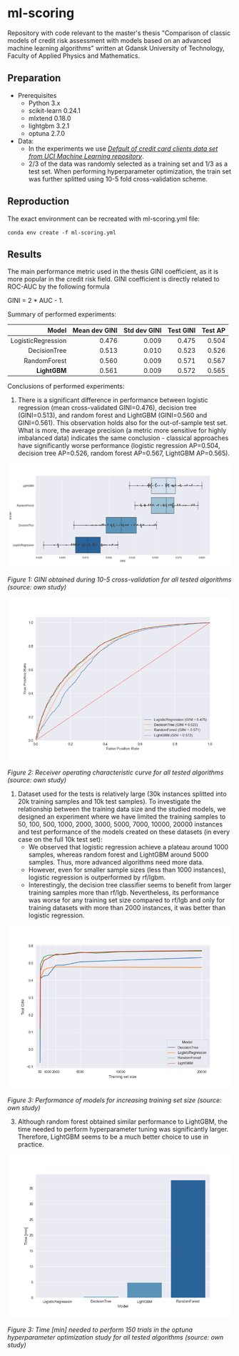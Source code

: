 # ml-scoring

Repository with code relevant to the master's thesis "Comparison of classic models of credit risk assessment with models based on an advanced machine learning algorithms" written at Gdansk University of Technology, Faculty of Applied Physics and Mathematics.

## Preparation
- Prerequisites
  - Python 3.x
  - scikit-learn 0.24.1
  - mlxtend 0.18.0
  - lightgbm 3.2.1
  - optuna 2.7.0
- Data:
  - In the experiments we use [*Default of credit card clients data set from UCI Machine Learning repository*](https://archive.ics.uci.edu/ml/datasets/default+of+credit+card+clients).
  - 2/3 of the data was randomly selected as a training set and 1/3 as a test set. When performing hyperparameter optimization, the train set was further splitted using 10-5 fold cross-validation scheme.

## Reproduction

The exact environment can be recreated with ml-scoring.yml file:

```
conda env create -f ml-scoring.yml
```

## Results


The main performance metric used in the thesis GINI coefficient, as it is more popular in the credit risk field. GINI coefficient is directly related to ROC-AUC by the following formula 

GINI = 2 * AUC - 1.

Summary of performed experiments:

|              Model | Mean dev GINI | Std dev GINI | Test GINI | Test AP |
|-------------------:|--------------:|-------------:|----------:|--------:|
| LogisticRegression | 0.476         | 0.009        | 0.475     | 0.504   |
| DecisionTree       | 0.513         | 0.010        | 0.523     | 0.526   |
| RandomForest       | 0.560         | 0.009        | 0.571     | 0.567   |
| **LightGBM**           | 0.561         | 0.009        | 0.572     | 0.565   |

Conclusions of performed experiments:

1. There is a significant difference in performance between logistic regression (mean cross-validated GINI=0.476), decision tree (GINI=0.513), and random forest and LightGBM (GINI=0.560 and GINI=0.561). This observation holds also for the out-of-sample test set. What is more, the average precision (a metric more sensitive for highly imbalanced data) indicates the same conclusion - classical approaches have significantly worse performance (logistic regression AP=0.504, decision tree AP=0.526, random forest AP=0.567, LightGBM AP=0.565).

![image](./Experiment_results/Summary/val_gini.png)

*Figure 1: GINI obtained during 10-5 cross-validation for all tested algorithms (source: own study)*

![image](./Experiment_results/Summary/roc.png)

*Figure 2: Receiver operating characteristic curve for all tested algorithms (source: own study)*

1. Dataset used for the tests is relatively large (30k instances splitted into 20k training samples and 10k test samples). To investigate the relationship between the training data size and the studied models, we designed an experiment where we have limited the training samples to 50, 100, 500, 1000, 2000, 3000, 5000, 7000, 10000, 20000 instances and test performance of the models created on these datasets (in every case on the full 10k test set):
   - We observed that logistic regression achieve a plateau around 1000 samples, whereas random forest and LightGBM around 5000 samples. Thus, more advanced algorithms need more data.
   - However, even for smaller sample sizes (less than 1000 instances), logistic regression is outperformed by rf/lgbm.
   - Interestingly, the decision tree classifier seems to benefit from larger training samples more than rf/lgb. Nevertheless, its performance was worse for any training set size compared to rf/lgb and only for training datasets with more than 2000 instances, it was better than logistic regression.

![image](./Experiment_results/Summary/set_size.png)

*Figure 3: Performance of models for increasing training set size (source: own study)*

3. Although random forest obtained similar performance to LightGBM, the time needed to perform hyperparameter tuning was significantly larger. Therefore, LightGBM seems to be a much better choice to use in practice.

![image](./Experiment_results/Summary/times.png)

*Figure 3: Time [min] needed to perform 150 trials in the optuna hyperparameter optimization study for all tested algorithms (source: own study)*

